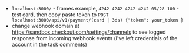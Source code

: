 - `localhost:3000/` - frames example, `4242 4242 4242 4242 05/28 100` - test card, then copy paste token to `POST localhost:3000/api/v1/payment/(card | 3ds) {"token": your_token }`
- change webhook domain at https://sandbox.checkout.com/settings/channels to see logged response from incoming webhook events (i've left credentials of the account in the task comments)
